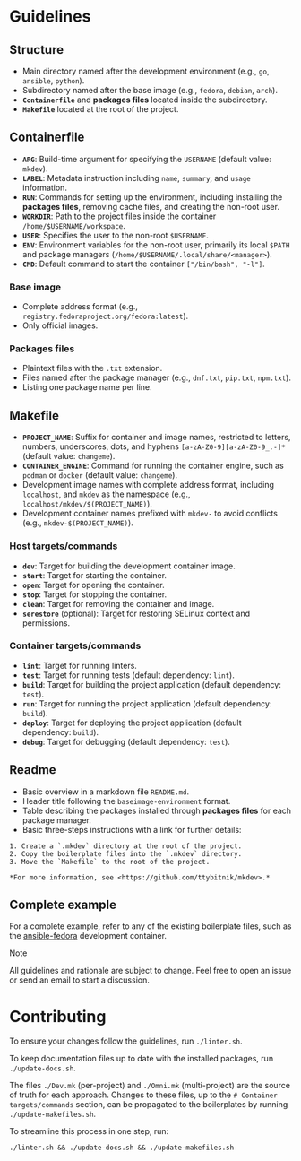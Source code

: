 # Guidelines

## Structure

- Main directory named after the development environment (e.g., `go`, `ansible`, `python`).
- Subdirectory named after the base image (e.g., `fedora`, `debian`, `arch`).
- **`Containerfile`** and **packages files** located inside the subdirectory.
- **`Makefile`** located at the root of the project.

## Containerfile

- **`ARG`**: Build-time argument for specifying the `USERNAME` (default value: `mkdev`).
- **`LABEL`**: Metadata instruction including `name`, `summary`, and `usage` information.
- **`RUN`**: Commands for setting up the environment, including installing the **packages files**, removing cache files, and creating the non-root user.
- **`WORKDIR`**: Path to the project files inside the container `/home/$USERNAME/workspace`.
- **`USER`**: Specifies the user to the non-root `$USERNAME`.
- **`ENV`**: Environment variables for the non-root user, primarily its local `$PATH` and package managers (`/home/$USERNAME/.local/share/<manager>`).
- **`CMD`**: Default command to start the container `["/bin/bash", "-l"]`.

### Base image

- Complete address format (e.g., `registry.fedoraproject.org/fedora:latest`).
- Only official images.

### Packages files

- Plaintext files with the `.txt` extension.
- Files named after the package manager (e.g., `dnf.txt`, `pip.txt`, `npm.txt`).
- Listing one package name per line.

## Makefile

- **`PROJECT_NAME`**: Suffix for container and image names, restricted to letters, numbers, underscores, dots, and hyphens `[a-zA-Z0-9][a-zA-Z0-9_.-]*` (default value: `changeme`).
- **`CONTAINER_ENGINE`**: Command for running the container engine, such as `podman` or `docker` (default value: `changeme`).
- Development image names with complete address format, including `localhost`, and `mkdev` as the namespace (e.g., `localhost/mkdev/$(PROJECT_NAME)`).
- Development container names prefixed with `mkdev-` to avoid conflicts (e.g., `mkdev-$(PROJECT_NAME)`).

### Host targets/commands

- **`dev`**: Target for building the development container image.
- **`start`**: Target for starting the container.
- **`open`**: Target for opening the container.
- **`stop`**: Target for stopping the container.
- **`clean`**: Target for removing the container and image.
- **`serestore`** (optional): Target for restoring SELinux context and permissions.

### Container targets/commands

- **`lint`**: Target for running linters.
- **`test`**: Target for running tests (default dependency: `lint`).
- **`build`**: Target for building the project application (default dependency: `test`).
- **`run`**: Target for running the project application (default dependency: `build`).
- **`deploy`**: Target for deploying the project application (default dependency: `build`).
- **`debug`**: Target for debugging (default dependency: `test`).

## Readme

- Basic overview in a markdown file `README.md`.
- Header title following the `baseimage-environment` format.
- Table describing the packages installed through **packages files** for each package manager.
- Basic three-steps instructions with a link for further details:
```text
1. Create a `.mkdev` directory at the root of the project.
2. Copy the boilerplate files into the `.mkdev` directory.
3. Move the `Makefile` to the root of the project.

*For more information, see <https://github.com/ttybitnik/mkdev>.*
```

## Complete example

For a complete example, refer to any of the existing boilerplate files, such as the [ansible-fedora](ansible/fedora) development container.

> [!NOTE]
> All guidelines and rationale are subject to change. Feel free to open an issue or send an email to start a discussion.

# Contributing

To ensure your changes follow the guidelines, run `./linter.sh`.

To keep documentation files up to date with the installed packages, run `./update-docs.sh`.

The files `./Dev.mk` (per-project) and `./Omni.mk` (multi-project) are the source of truth for each approach. Changes to these files, up to the `# Container targets/commands` section, can be propagated to the boilerplates by running `./update-makefiles.sh`.

To streamline this process in one step, run:

```shell
./linter.sh && ./update-docs.sh && ./update-makefiles.sh
```
